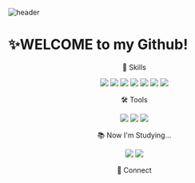 ![header](https://capsule-render.vercel.app/api?type=waving&color=0:EEFF00,100:6495ED&height=250&text=!WELCOME&animation=twinkling&fontSize=70&fontColor=FFFFFF&fontAlign=75&fontAlignY=40&desc=Noey's%20Github%20Profile&descAlign=85)

<h1>✨WELCOME to my Github!</h1>


<div align="center">
            💪 Skills
            <p></p>
            <img src="https://img.shields.io/badge/C-A8B9CC?style=flat&logo=C&logoColor=white"/>      
            <img src="https://img.shields.io/badge/Python-3776AB?style=flat&logo=Python&logoColor=white"/>
            <img src="https://img.shields.io/badge/Java-007396?style=flat&logo=Java&logoColor=white"/>
            <img src="https://img.shields.io/badge/HTML5-E34F26?style=flat&logo=HTML5&logoColor=white"/>
            <img src="https://img.shields.io/badge/CSS3-1572B6?style=flat&logo=CSS3&logoColor=white"/>
            <img src="https://img.shields.io/badge/JavaScript-F7DF1E?style=flat&logo=JavaScript&logoColor=white"/>
            <img src="https://img.shields.io/badge/MySQL-4479A1?style=flat&logo=MySQL&logoColor=white"/>
            
</div>
<p> </p>


<div align="center">
            🛠 Tools
            <p></p>
            <img src="https://img.shields.io/badge/Pycharm-000000?style=flat&logo=Pycharm&logoColor=white"/>
            <img src="https://img.shields.io/badge/Eclipse%20IDE-2C2255?style=flat&logo=Eclipse%20IDE&logoColor=white"/>
            <img src="https://img.shields.io/badge/Visual%20Studio%20Code-007ACC?style=flat&logo=Visual%20Studio%20Code&logoColor=white"/>            
</div>
<p></p>

<div align="center">
            📚 Now I'm Studying...
            <p></p>
            <img src="https://img.shields.io/badge/C++-00599C?style=flat&logo=Cplusplus&logoColor=white"/>
            <img src="https://img.shields.io/badge/Tensorflow-FF6F00?style=flat&logo=Tensorflow&logoColor=white"/>
</div>
<p></p>

<div align="center">
            💌 Connect
</div>            

